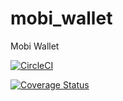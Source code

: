 # mobi_wallet
Mobi Wallet

[![CircleCI](https://circleci.com/gh/SokoPaulSokool/mobi_wallet/tree/develop.svg?style=svg)](https://circleci.com/gh/SokoPaulSokool/mobi_wallet/tree/develop)

[![Coverage Status](https://coveralls.io/repos/github/SokoPaulSokool/mobi_wallet/badge.svg?branch=develop)](https://coveralls.io/github/SokoPaulSokool/mobi_wallet?branch=develop)
